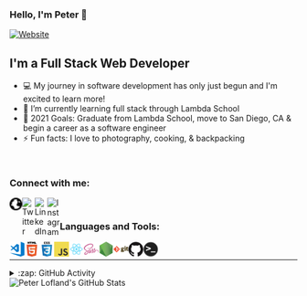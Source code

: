 ### Hello, I'm Peter 👋

[![Website](https://img.shields.io/website?label=portfolio&style=for-the-badge&url=https%3A%2F%2Fpersonal-portfolio-cyan.vercel.app/)](https://personal-portfolio-cyan.vercel.app/)

## I'm a Full Stack Web Developer

- 💻 My journey in software development has only just begun and I'm excited to learn more!
- 🌱 I’m currently learning full stack through Lambda School
- 🥅 2021 Goals: Graduate from Lambda School, move to San Diego, CA & begin a career as a software engineer
- ⚡ Fun facts: I love to photography, cooking, & backpacking

<br/>

### Connect with me:

[<img align="left" alt="plofland portfolio" width="22px" src="https://raw.githubusercontent.com/iconic/open-iconic/master/svg/globe.svg" />][website]

[<img align="left" alt="Twitter" width="22px" src="https://cdn.jsdelivr.net/npm/simple-icons@v3/icons/twitter.svg" />][twitter]

[<img align="left" alt="LinkedIn" width="22px" src="https://cdn.jsdelivr.net/npm/simple-icons@v3/icons/linkedin.svg" />][linkedin]

[<img align="left" alt="Instagram" width="22px" src="https://cdn.jsdelivr.net/npm/simple-icons@v3/icons/instagram.svg" />][instagram]

<br />

### Languages and Tools:

<img align="left" alt="Visual Studio Code" width="26px" src="https://raw.githubusercontent.com/github/explore/80688e429a7d4ef2fca1e82350fe8e3517d3494d/topics/visual-studio-code/visual-studio-code.png" />

<img align="left" alt="HTML5" width="26px" src="https://raw.githubusercontent.com/github/explore/80688e429a7d4ef2fca1e82350fe8e3517d3494d/topics/html/html.png" />

<img align="left" alt="CSS3" width="26px" src="https://raw.githubusercontent.com/github/explore/80688e429a7d4ef2fca1e82350fe8e3517d3494d/topics/css/css.png" />

<img align="left" alt="JavaScript" width="26px" src="https://raw.githubusercontent.com/github/explore/80688e429a7d4ef2fca1e82350fe8e3517d3494d/topics/javascript/javascript.png" />

<img align="left" alt="React" width="26px" src="https://raw.githubusercontent.com/github/explore/80688e429a7d4ef2fca1e82350fe8e3517d3494d/topics/react/react.png" />

<img align="left" alt="Sass" width="26px" src="https://raw.githubusercontent.com/github/explore/80688e429a7d4ef2fca1e82350fe8e3517d3494d/topics/sass/sass.png" />

<img align="left" alt="Node.js" width="26px" src="https://raw.githubusercontent.com/github/explore/80688e429a7d4ef2fca1e82350fe8e3517d3494d/topics/nodejs/nodejs.png" />

<img align="left" alt="Git" width="26px" src="https://raw.githubusercontent.com/github/explore/80688e429a7d4ef2fca1e82350fe8e3517d3494d/topics/git/git.png" />

<img align="left" alt="GitHub" width="26px" src="https://raw.githubusercontent.com/github/explore/78df643247d429f6cc873026c0622819ad797942/topics/github/github.png" />

<img align="left" alt="Terminal" width="26px" src="https://raw.githubusercontent.com/github/explore/80688e429a7d4ef2fca1e82350fe8e3517d3494d/topics/terminal/terminal.png" />

<!-- [<img align="left" alt="SQL" width="26px" src="https://raw.githubusercontent.com/github/explore/80688e429a7d4ef2fca1e82350fe8e3517d3494d/topics/sql/sql.png" />]
[<img align="left" alt="MySQL" width="26px" src="https://raw.githubusercontent.com/github/explore/80688e429a7d4ef2fca1e82350fe8e3517d3494d/topics/mysql/mysql.png" />]
[<img align="left" alt="MongoDB" width="26px" src="https://raw.githubusercontent.com/github/explore/80688e429a7d4ef2fca1e82350fe8e3517d3494d/topics/mongodb/mongodb.png" />] -->

<br/>

---

<details>
  <summary>:zap: GitHub Activity</summary>
<!--START_SECTION:activity-->
1. 💪 Opened PR [#130](https://github.com/Lambda-School-Labs/lan-fe-a/pull/130) in [Lambda-School-Labs/lan-fe-a](https://github.com/Lambda-School-Labs/lan-fe-a)
2. 💪 Opened PR [#83](https://github.com/Lambda-School-Labs/lan-be-a/pull/83) in [Lambda-School-Labs/lan-be-a](https://github.com/Lambda-School-Labs/lan-be-a)
3. 💪 Opened PR [#129](https://github.com/Lambda-School-Labs/lan-fe-a/pull/129) in [Lambda-School-Labs/lan-fe-a](https://github.com/Lambda-School-Labs/lan-fe-a)
4. ❌ Closed PR [#127](https://github.com/Lambda-School-Labs/lan-fe-a/pull/127) in [Lambda-School-Labs/lan-fe-a](https://github.com/Lambda-School-Labs/lan-fe-a)
5. 💪 Opened PR [#127](https://github.com/Lambda-School-Labs/lan-fe-a/pull/127) in [Lambda-School-Labs/lan-fe-a](https://github.com/Lambda-School-Labs/lan-fe-a)
<!--END_SECTION:activity-->
</details>

<img align="left" alt="Peter Lofland's GitHub Stats" src="https://github-readme-stats.codestackr.vercel.app/api?username=Plofland&show_icons=true&hide_border=true&theme=tokyonight" />

<br/>

[website]: https://personal-portfolio-cyan.vercel.app/
[twitter]: https://twitter.com/PeterLofland
[instagram]: https://www.instagram.com/peterlofland/
[linkedin]: https://www.linkedin.com/in/peter-lofland/
